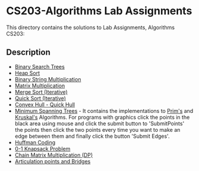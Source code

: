 # CS203-Algorithms Lab Assignments

This directory contains the solutions to Lab Assignments, Algorithms CS203:

## Description

* [Binary Search Trees](https://en.wikipedia.org/wiki/Binary_search_tree) 
* [Heap Sort](https://en.wikipedia.org/wiki/Heapsort) 
* [Binary String Multiplication](http://www.geeksforgeeks.org/divide-and-conquer-set-2-karatsuba-algorithm-for-fast-multiplication/)
* [Matrix Multiplication](https://en.wikipedia.org/wiki/Strassen_algorithm)
* [Merge Sort (Iterative)](https://en.wikipedia.org/wiki/Merge_sort)  
* [Quick Sort (Iterative)](https://en.wikipedia.org/wiki/Quicksort) 
* [Convex Hull - Quick Hull](http://www.cse.yorku.ca/~aaw/Hang/quick_hull/Algorithm.html)
* [Minimum Spanning Trees](https://en.wikipedia.org/wiki/Minimum_spanning_tree) - It contains the implementations to [Prim's]() and [Kruskal's]() Algorithms. For programs with graphics click the points in the black area using mouse and click the submit button to 'SubmitPoints' the points then click the two points every time you want to make an edge between them and finally click the button 'Submit Edges'. 
* [Huffman Coding](https://en.wikipedia.org/wiki/Huffman_coding) 
* [0-1 Knapsack Problem](https://en.wikipedia.org/wiki/Knapsack_problem) 
* [Chain Matrix Multiplication (DP)](https://en.wikipedia.org/wiki/Matrix_chain_multiplication) 
* [Articulation points and Bridges](https://www.youtube.com/watch?v=2kREIkF9UAs)
 